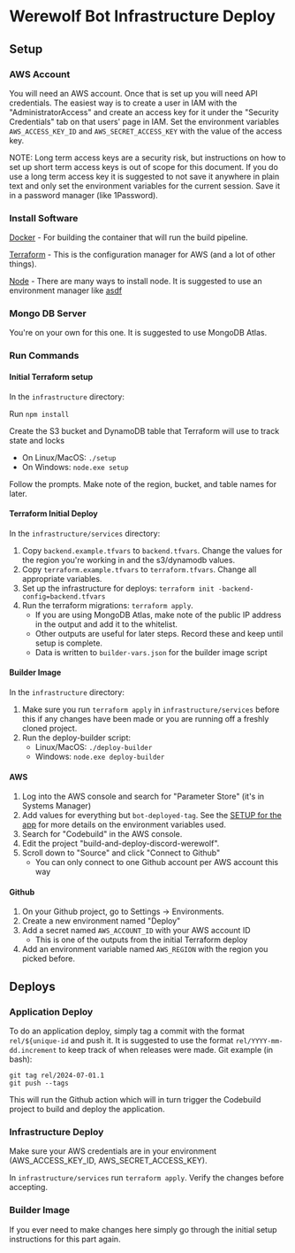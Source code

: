 # Werewolf Bot Infrastructure Deploy

## Setup

### AWS Account

You will need an AWS account. Once that is set up you will need API credentials. The easiest way is to create a user 
in IAM with the "AdministratorAccess" and create an access key for it under the "Security Credentials" tab on that users'
page in IAM. Set the environment variables `AWS_ACCESS_KEY_ID` and `AWS_SECRET_ACCESS_KEY` with the value of the access
key.

NOTE: Long term access keys are a security risk, but instructions on how to set up short term access keys is out 
of scope for this document. If you do use a long term access key it is suggested to not save it anywhere in plain text 
and only set the environment variables for the current session. Save it in a password manager (like 1Password).  

### Install Software 

[Docker](https://docs.docker.com/engine/install/) - For building the container that will run the build pipeline.
 
[Terraform](https://developer.hashicorp.com/terraform/install) - This is the configuration manager for AWS (and a lot of
other things).

[Node](https://nodejs.org/en/download/prebuilt-installer) - There are many ways to install node. It is suggested to use 
an environment manager like [asdf](https://asdf-vm.com/guide/getting-started.html)

### Mongo DB Server

You're on your own for this one. It is suggested to use MongoDB Atlas.

### Run Commands

#### Initial Terraform setup

In the `infrastructure` directory: 

Run `npm install`

Create the S3 bucket and DynamoDB table that Terraform will use to track state and locks

* On Linux/MacOS: `./setup`
* On Windows: `node.exe setup`

Follow the prompts. Make note of the region, bucket, and table names for later.

#### Terraform Initial Deploy

In the `infrastructure/services` directory: 

1. Copy `backend.example.tfvars` to `backend.tfvars`. Change the values for the region you're working in and the s3/dynamodb
values. 
2. Copy `terraform.example.tfvars` to `terraform.tfvars`. Change all appropriate variables. 
3. Set up the infrastructure for deploys: `terraform init -backend-config=backend.tfvars`
4. Run the terraform migrations: `terraform apply`. 
    * If you are using MongoDB Atlas, make note of the public IP address in the output and add it to the whitelist.
    * Other outputs are useful for later steps. Record these and keep until setup is complete. 
    * Data is written to `builder-vars.json` for the builder image script

#### Builder Image

In the `infrastructure` directory:

1. Make sure you run `terraform apply` in `infrastructure/services` before this if any changes have been made or you are 
   running off a freshly cloned project. 
2. Run the deploy-builder script:
    * Linux/MacOS: `./deploy-builder`
    * Windows: `node.exe deploy-builder`
    
#### AWS 
 
1. Log into the AWS console and search for "Parameter Store" (it's in Systems Manager)
2. Add values for everything but `bot-deployed-tag`. See the [SETUP for the app](../SETUP.md) for more details on the 
    environment variables used. 
3. Search for "Codebuild" in the AWS console. 
4. Edit the project "build-and-deploy-discord-werewolf". 
5. Scroll down to "Source" and click "Connect to Github" 
     * You can only connect to one Github account per AWS account this way

#### Github

1. On your Github project, go to Settings -> Environments.
2. Create a new environment named "Deploy"
3. Add a secret named `AWS_ACCOUNT_ID` with your AWS account ID
   * This is one of the outputs from the initial Terraform deploy
4. Add an environment variable named `AWS_REGION` with the region you picked before.


## Deploys

### Application Deploy

To do an application deploy, simply tag a commit with the format `rel/${unique-id` and push it. It is suggested to use 
the format `rel/YYYY-mm-dd.increment` to keep track of when releases were made. Git example (in bash):  

```
git tag rel/2024-07-01.1
git push --tags
```

This will run the Github action which will in turn trigger the Codebuild project to build and deploy the application.

### Infrastructure Deploy

Make sure your AWS credentials are in your environment (AWS_ACCESS_KEY_ID, AWS_SECRET_ACCESS_KEY). 

In `infrastructure/services` run `terraform apply`. Verify the changes before accepting. 

### Builder Image

If you ever need to make changes here simply go through the initial setup instructions for this part again.